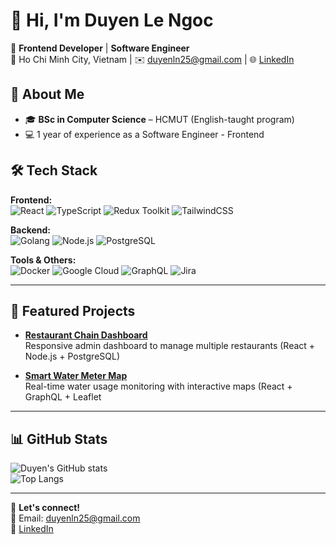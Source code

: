 # 👋 Hi, I'm Duyen Le Ngoc

🎯 **Frontend Developer** | **Software Engineer**  
📍 Ho Chi Minh City, Vietnam | ✉️ duyenln25@gmail.com | 🌐 [LinkedIn](https://linkedin.com/in/duyenlengoc)

## 🚀 About Me
- 🎓 **BSc in Computer Science** – HCMUT (English-taught program)
- 💻 1 year of experience as a Software Engineer - Frontend

## 🛠 Tech Stack

**Frontend:**  
![React](https://img.shields.io/badge/React-20232A?style=flat&logo=react&logoColor=61DAFB)
![TypeScript](https://img.shields.io/badge/TypeScript-007ACC?style=flat&logo=typescript&logoColor=white)
![Redux Toolkit](https://img.shields.io/badge/Redux_Toolkit-593D88?style=flat&logo=redux&logoColor=white)
![TailwindCSS](https://img.shields.io/badge/Tailwind_CSS-38B2AC?style=flat&logo=tailwind-css&logoColor=white)

**Backend:**  
![Golang](https://img.shields.io/badge/Go-00ADD8?style=flat&logo=go&logoColor=white)
![Node.js](https://img.shields.io/badge/Node.js-43853D?style=flat&logo=node.js&logoColor=white)
![PostgreSQL](https://img.shields.io/badge/PostgreSQL-316192?style=flat&logo=postgresql&logoColor=white)

**Tools & Others:**  
![Docker](https://img.shields.io/badge/Docker-2496ED?style=flat&logo=docker&logoColor=white)
![Google Cloud](https://img.shields.io/badge/Google_Cloud-4285F4?style=flat&logo=google-cloud&logoColor=white)
![GraphQL](https://img.shields.io/badge/GraphQL-E10098?style=flat&logo=graphql&logoColor=white)
![Jira](https://img.shields.io/badge/Jira-0052CC?style=flat&logo=jira&logoColor=white)

---

## 📌 Featured Projects
- **[Restaurant Chain Dashboard](https://github.com/duyenln255/restaurant-chain-admin-dashboard)**  
  Responsive admin dashboard to manage multiple restaurants (React + Node.js + PostgreSQL)

- **[Smart Water Meter Map](https://github.com/duyenln255/watermeterMap)**  
  Real-time water usage monitoring with interactive maps (React + GraphQL + Leaflet

---

## 📊 GitHub Stats
![Duyen's GitHub stats](https://github-readme-stats.vercel.app/api?username=duyenln255&show_icons=true&theme=tokyonight)  
![Top Langs](https://github-readme-stats.vercel.app/api/top-langs/?username=duyenln255&layout=compact&theme=tokyonight)

---

💬 **Let's connect!**  
📧 Email: duyenln25@gmail.com  
🔗 [LinkedIn](https://linkedin.com/in/duyenlengoc)
